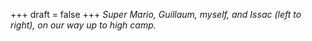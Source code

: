 
+++
draft = false
+++
_Super Mario, Guillaum, myself, and Issac (left to right), on our way up to high camp._
